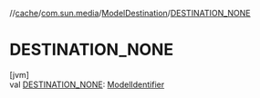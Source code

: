 //[cache](../../../index.md)/[com.sun.media](../index.md)/[ModelDestination](index.md)/[DESTINATION_NONE](-d-e-s-t-i-n-a-t-i-o-n_-n-o-n-e.md)

# DESTINATION_NONE

[jvm]\
val [DESTINATION_NONE](-d-e-s-t-i-n-a-t-i-o-n_-n-o-n-e.md): [ModelIdentifier](../-model-identifier/index.md)
